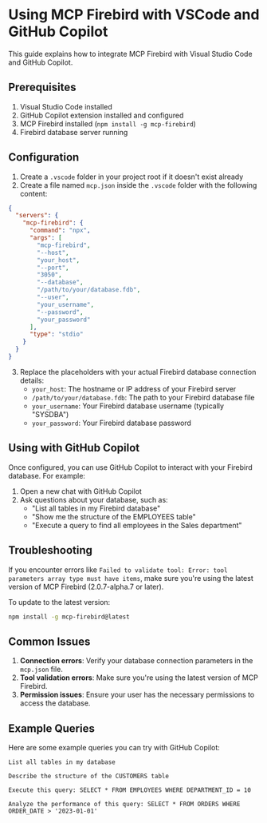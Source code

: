 # Using MCP Firebird with VSCode and GitHub Copilot

This guide explains how to integrate MCP Firebird with Visual Studio Code and GitHub Copilot.

## Prerequisites

1. Visual Studio Code installed
2. GitHub Copilot extension installed and configured
3. MCP Firebird installed (`npm install -g mcp-firebird`)
4. Firebird database server running

## Configuration

1. Create a `.vscode` folder in your project root if it doesn't exist already
2. Create a file named `mcp.json` inside the `.vscode` folder with the following content:

```json
{
  "servers": {
    "mcp-firebird": {
      "command": "npx",
      "args": [
        "mcp-firebird",
        "--host",
        "your_host",
        "--port",
        "3050",
        "--database",
        "/path/to/your/database.fdb",
        "--user",
        "your_username",
        "--password",
        "your_password"
      ],
      "type": "stdio"
    }
  }
}
```

3. Replace the placeholders with your actual Firebird database connection details:
   - `your_host`: The hostname or IP address of your Firebird server
   - `/path/to/your/database.fdb`: The path to your Firebird database file
   - `your_username`: Your Firebird database username (typically "SYSDBA")
   - `your_password`: Your Firebird database password

## Using with GitHub Copilot

Once configured, you can use GitHub Copilot to interact with your Firebird database. For example:

1. Open a new chat with GitHub Copilot
2. Ask questions about your database, such as:
   - "List all tables in my Firebird database"
   - "Show me the structure of the EMPLOYEES table"
   - "Execute a query to find all employees in the Sales department"

## Troubleshooting

If you encounter errors like `Failed to validate tool: Error: tool parameters array type must have items`, make sure you're using the latest version of MCP Firebird (2.0.7-alpha.7 or later).

To update to the latest version:

```bash
npm install -g mcp-firebird@latest
```

## Common Issues

1. **Connection errors**: Verify your database connection parameters in the `mcp.json` file.
2. **Tool validation errors**: Make sure you're using the latest version of MCP Firebird.
3. **Permission issues**: Ensure your user has the necessary permissions to access the database.

## Example Queries

Here are some example queries you can try with GitHub Copilot:

```
List all tables in my database
```

```
Describe the structure of the CUSTOMERS table
```

```
Execute this query: SELECT * FROM EMPLOYEES WHERE DEPARTMENT_ID = 10
```

```
Analyze the performance of this query: SELECT * FROM ORDERS WHERE ORDER_DATE > '2023-01-01'
```
